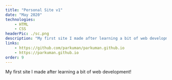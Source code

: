 ```yaml
---
title: "Personal Site v1"
date: "May 2020"
technologies: 
    - HTML
    - CSS
headerPic: ./sc.png
description: "My first site I made after learning a bit of web development!"
links:
    - https://github.com/parkuman/parkuman.github.io
    - https://parkuman.github.io
order: 9
---
```


My first site I made after learning a bit of web development!